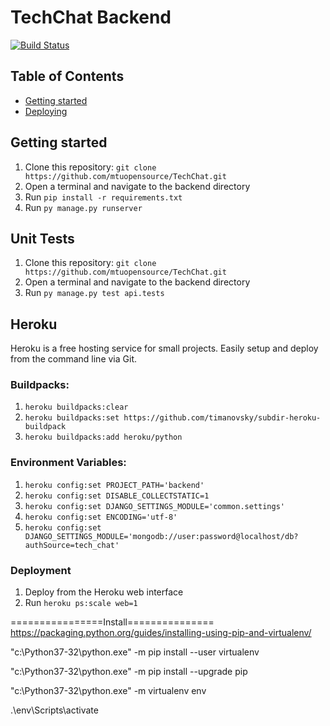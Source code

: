 # TechChat Backend
[![Build Status](http://heroku-badge.herokuapp.com/?app=open-source-at-mtu-tech-chat&root=api/&style=flat)](https://open-source-at-mtu-tech-chat.herokuapp.com/web/)

## Table of Contents
 - [Getting started](#getting-started)
 - [Deploying](#deploying-with-jenkins)

## Getting started
1.  Clone this repository: `git clone https://github.com/mtuopensource/TechChat.git`
2.  Open a terminal and navigate to the backend directory
3.  Run `pip install -r requirements.txt`
4.  Run `py manage.py runserver`

## Unit Tests
1.  Clone this repository: `git clone https://github.com/mtuopensource/TechChat.git`
2.  Open a terminal and navigate to the backend directory
3.  Run `py manage.py test api.tests`

## Heroku
Heroku is a free hosting service for small projects. Easily setup and deploy from the command line via Git.
### Buildpacks:
1.  `heroku buildpacks:clear` 
2.  `heroku buildpacks:set https://github.com/timanovsky/subdir-heroku-buildpack` 
3.  `heroku buildpacks:add heroku/python` 
### Environment Variables:
1.  `heroku config:set PROJECT_PATH='backend'` 
2.  `heroku config:set DISABLE_COLLECTSTATIC=1` 
3.  `heroku config:set DJANGO_SETTINGS_MODULE='common.settings'`
4.  `heroku config:set ENCODING='utf-8'`
5.  `heroku config:set DJANGO_SETTINGS_MODULE='mongodb://user:password@localhost/db?authSource=tech_chat'`
### Deployment
1. Deploy from the Heroku web interface
3. Run `heroku ps:scale web=1`  

================Install===============
https://packaging.python.org/guides/installing-using-pip-and-virtualenv/

"c:\Python37-32\python.exe" -m pip install --user virtualenv

"c:\Python37-32\python.exe" -m pip install --upgrade pip

"c:\Python37-32\python.exe" -m virtualenv env

.\env\Scripts\activate